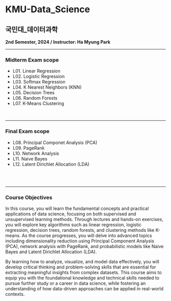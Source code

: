 # KMU-Data_Science
## 국민대_데이터과학
**2nd Semester, 2024 / Instructor: Ha Myung Park**

---
### Midterm Exam scope
- L01. Linear Regression
- L02. Logistic Regression
- L03. Softmax Regression
- L04. K Nearest Neighbors (KNN)
- L05. Decision Trees
- L06. Random Forests
- L07. K-Means Clustering

<br>

---
### Final Exam scope
- L08. Principal Componet Analysis (PCA)
- L09. PageRank
- L10. Network Analysis
- L11. Naive Bayes
- L12. Latent Dirichlet Allocation (LDA)

<br>
<br>

---
### Course Objectives
In this course, you will learn the fundamental concepts and practical applications of data science, focusing on both supervised and unsupervised learning methods. Through lectures and hands-on exercises, you will explore key algorithms such as linear regression, logistic regression, decision trees, random forests, and clustering methods like K-means. As the course progresses, you will delve into advanced topics including dimensionality reduction using Principal Component Analysis (PCA), network analysis with PageRank, and probabilistic models like Naive Bayes and Latent Dirichlet Allocation (LDA).

By learning how to analyze, visualize, and model data effectively, you will develop critical thinking and problem-solving skills that are essential for extracting meaningful insights from complex datasets. This course aims to equip you with the foundational knowledge and technical skills needed to pursue further study or a career in data science, while fostering an understanding of how data-driven approaches can be applied in real-world contexts.

